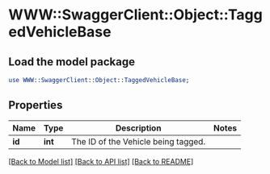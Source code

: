 # WWW::SwaggerClient::Object::TaggedVehicleBase

## Load the model package
```perl
use WWW::SwaggerClient::Object::TaggedVehicleBase;
```

## Properties
Name | Type | Description | Notes
------------ | ------------- | ------------- | -------------
**id** | **int** | The ID of the Vehicle being tagged. | 

[[Back to Model list]](../README.md#documentation-for-models) [[Back to API list]](../README.md#documentation-for-api-endpoints) [[Back to README]](../README.md)



